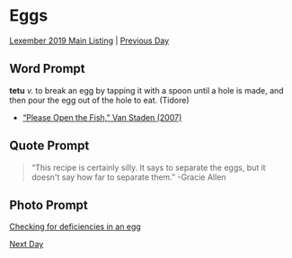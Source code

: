 # Eggs
[Lexember 2019 Main Listing](../../toc_lex19) | [Previous Day](26)

## Word Prompt

**tetu** _v._ to break an egg by tapping it with a spoon until a hole is made, and then pour the egg out of the hole to eat. (Tidore)

+ [“Please Open the Fish,” Van Staden (2007)](https://cdn.discordapp.com/attachments/335947662916583424/558471905439514625/Please_open_the_fish___Verbs_of_separation_in_Tidore_a_Papuan_language_of_Eastern_Indonesia_Staden_2.pdf)

## Quote Prompt

> “This recipe is certainly silly. It says to separate the eggs, but it doesn't say how far to separate them.” -Gracie Allen

## Photo Prompt

[Checking for deficiencies in an egg](https://bit.ly/2StDvqc)

[Next Day](28)
